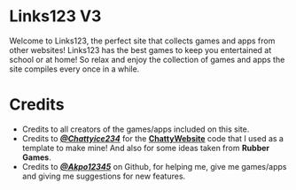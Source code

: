 # Links123 V3
Welcome to Links123, the perfect site that collects games and apps from other websites! Links123 has the best games to keep you entertained at school or at home! So relax and enjoy the collection of games and apps the site compiles every once in a while.

# Credits
- Credits to all creators of the games/apps included on this site.
- Credits to <a href="https://github.com/Chattyice234">***@Chattyice234***</a> for the <a href="https://github.com/Chattyice234/cw">**ChattyWebsite**</a> code that I used as a template to make mine! And also for some ideas taken from **Rubber Games**</a>.
- Credits to <a href="https://github.com/Akpo12345">***@Akpo12345***</a> on Github, for helping me, give me games/apps and giving me suggestions for new features.
